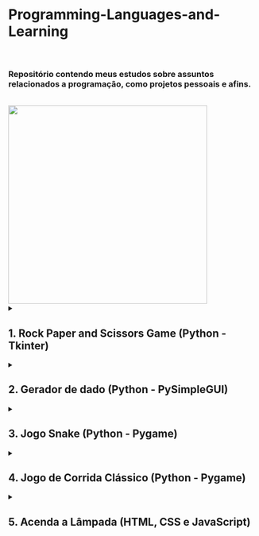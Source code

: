 
<h1> Programming-Languages-and-Learning
   </h1>
   
   <br/>
<h3> Repositório contendo meus estudos sobre assuntos relacionados a programação, 
como projetos pessoais e afins.
 </h3>
  <br/>

<img width="400px" height="400px"  src="https://user-images.githubusercontent.com/77700346/192198438-c791d263-0cc2-46cd-af14-84b4fd6d1511.jpg"/>


<details>
  <summary><b><h2> 1. Rock Paper and Scissors Game (Python - Tkinter) </h2></b></summary>
  
  <br/>


<h3 align="center">
Este é um projeto focado em atividade livre da aula de Matemática Discreta do 1º Semestre do Curso do Banco de Dados da Fatec de São José dos Campos. O objetivo deste projeto é criar uma aplicação de jogo de Pedra, Papel e Tesoura, tema que escolhi para treinar a programação em python, buscando aplicar conceitos de lógica e tabela verdade, como na utilização de condicionais.
</h3>

<br/>

## Lista de Conteúdos

* [Tecnologias Utilizadas](#a)
* [Aplicação](#f)

<br/>

## Tecnologias Utilizadas <br id=a>

![Badge](https://img.shields.io/static/v1?label=&message=PYTHON&color=gray&style=for-the-badge&logo=PYTHON)
![Badge](https://img.shields.io/static/v1?label=&message=FIGMA&color=gray&style=for-the-badge&logo=FIGMA)
![Badge](https://img.shields.io/static/v1?label=&message=TKINTER&color=gray&style=for-the-badge&logo=TKINTER)

<br/>


## Demonstração da Aplicação <br id=f>


![Rock Paper and Scissor gif](https://user-images.githubusercontent.com/77700346/191044819-a0fc7e47-fbca-4abc-bf6f-2bb69f8069e9.gif)

  
  </details>


<details>
  <summary><b><h2> 2. Gerador de dado (Python - PySimpleGUI) </h2></b></summary>
  
  <br/>


<h3 align="center">
Este é um projeto focado em atividade livre da aula de Matemática Discreta do 1º Semestre do Curso do Banco de Dados da Fatec de São José dos Campos. O objetivo deste projeto é criar uma aplicação de girar dados para o usuário, tema que escolhi para treinar a programação em python, buscando aplicar conceitos de lógica e tabela verdade, como na utilização de condicionais, vetores e funções.
</h3>

<br/>

## Lista de Conteúdos

* [Tecnologias Utilizadas](#a)
* [Aplicação](#f)

<br/>

## Tecnologias Utilizadas <br id=a>

![Badge](https://img.shields.io/static/v1?label=&message=PYTHON&color=gray&style=for-the-badge&logo=PYTHON)
![Badge](https://img.shields.io/static/v1?label=&message=PYSIMPLEGUI&color=gray&style=for-the-badge&logo=PYSIMPLEGUI)

<br/>


## Demonstração da Aplicação <br id=f>

<br/>![Geradordedados](https://user-images.githubusercontent.com/77700346/203095263-6813cb5e-ae61-4629-a4f1-c7d8a80bd3f5.gif)
  
  </details>


<details>
  <summary><b><h2> 3. Jogo Snake (Python - Pygame) </h2></b></summary>
  
  <br/>


<h3 align="center">
Este é um projeto focado em atividade livre da aula de Matemática Discreta do 1º Semestre do Curso do Banco de Dados da Fatec de São José dos Campos. O objetivo deste projeto é criar uma aplicação de jogo da Snake, tema que escolhi para treinar a programação em python, buscando aplicar conceitos de lógica e tabela verdade, como na utilização de condicionais, vetores e funções.
</h3>

<br/>

## Lista de Conteúdos

* [Tecnologias Utilizadas](#a)
* [Aplicação](#f)

<br/>

## Tecnologias Utilizadas <br id=a>

![Badge](https://img.shields.io/static/v1?label=&message=PYTHON&color=gray&style=for-the-badge&logo=PYTHON)
![Badge](https://img.shields.io/static/v1?label=&message=PYGAME&color=gray&style=for-the-badge&logo=PYGAME)

<br/>


## Demonstração da Aplicação <br id=f>

![gif snake](https://user-images.githubusercontent.com/77700346/203342349-5b5bc11b-0da7-4da5-ab19-fda8f7672c6f.gif)


  </details>

<details>
  <summary><b><h2> 4. Jogo de Corrida Clássico (Python - Pygame) </h2></b></summary>
  
  <br/>


<h3 align="center">
Este é um projeto focado em atividade livre da aula de Matemática Discreta do 1º Semestre do Curso do Banco de Dados da Fatec de São José dos Campos. O objetivo deste projeto é criar uma aplicação de jogo de corrida clássico, tema que escolhi para treinar a programação em python, buscando aplicar conceitos de lógica e tabela verdade, como na utilização de condicionais, vetores e funções.
</h3>

<br/>

## Lista de Conteúdos

* [Tecnologias Utilizadas](#a)
* [Aplicação](#f)

<br/>

## Tecnologias Utilizadas <br id=a>

![Badge](https://img.shields.io/static/v1?label=&message=PYTHON&color=gray&style=for-the-badge&logo=PYTHON)
![Badge](https://img.shields.io/static/v1?label=&message=PYGAME&color=gray&style=for-the-badge&logo=PYGAME)

<br/>


## Demonstração da Aplicação <br id=f>

![2022-11-24-12-51-21_Trim-_2_ (1) (1)](https://user-images.githubusercontent.com/77700346/203827040-bbf2fdc0-028f-49b0-b945-87e858351859.gif)



  </details>


<details>
  <summary><b><h2> 5. Acenda a Lâmpada (HTML, CSS e JavaScript) </h2></b></summary>
  
  <br/>


<h3 align="center">
Este é um projeto focado em atividade livre da aula de Matemática Discreta do 1º Semestre do Curso do Banco de Dados da Fatec de São José dos Campos. O objetivo deste projeto é criar uma aplicação para acender, desligar ou quebrar uma lâmpada, tema que escolhi para treinar a programação em JavaScript, buscando aplicar conceitos de lógica e tabela verdade, como na utilização de condicionais, vetores e funções.
</h3>

<br/>

## Lista de Conteúdos

* [Tecnologias Utilizadas](#a)
* [Aplicação](#f)

<br/>

## Tecnologias Utilizadas <br id=a>
![Badge](https://img.shields.io/badge/JavaScript-F7DF1E?style=for-the-badge&logo=javascript&logoColor=black)
![Badge](https://img.shields.io/badge/HTML5-E34F26?style=for-the-badge&logo=html5&logoColor=white)
![Badge](https://img.shields.io/badge/CSS3-1572B6?style=for-the-badge&logo=css3&logoColor=white)

<br/>


## Demonstração da Aplicação <br id=f>

![2022-11-25-01-21-49-_online-video-cutter com_](https://user-images.githubusercontent.com/77700346/203901448-fdf2eecd-c0a4-4fd8-9a7c-c6a1c24aca1e.gif)

</details>





